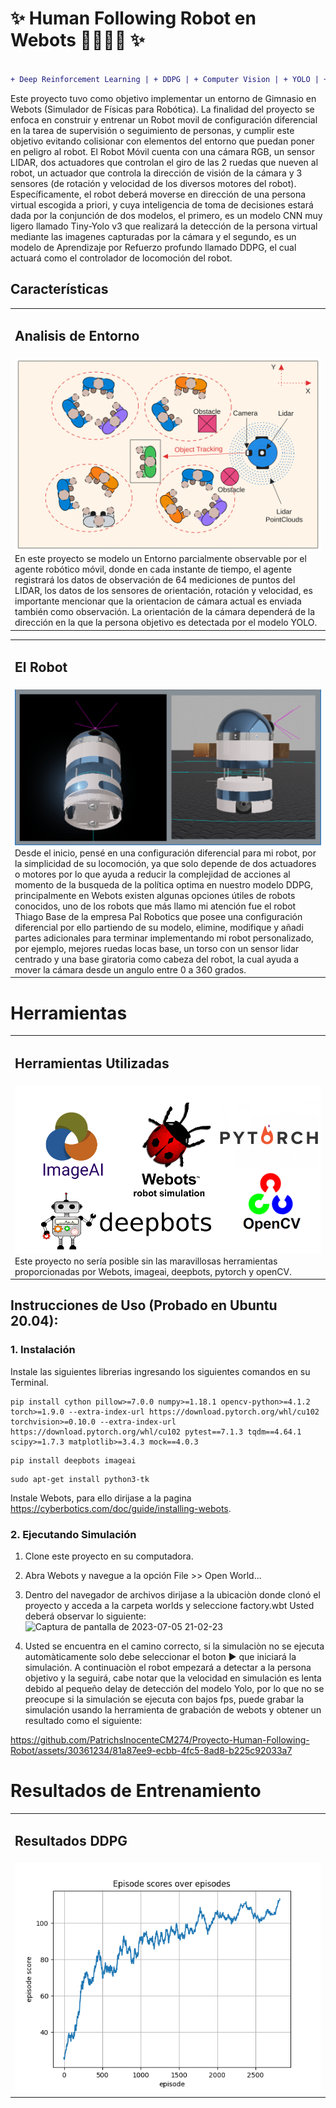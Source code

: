 
# ✨ Human Following Robot en Webots 🏃‍♀️🎥🤖 ✨

```diff

+ Deep Reinforcement Learning | + DDPG | + Computer Vision | + YOLO | + Webots | + Mobile robot | 
```


Este proyecto tuvo como objetivo implementar un entorno de Gimnasio en Webots (Simulador de Físicas para Robótica). La finalidad del proyecto se enfoca en construir y entrenar un Robot movil de configuración diferencial en la tarea de supervisión o seguimiento de personas, y cumplir este objetivo evitando colisionar con elementos del entorno que puedan poner en peligro al robot.  El Robot Móvil cuenta con una cámara RGB, un sensor LIDAR, dos actuadores que controlan el giro de las 2 ruedas que nueven al robot, un actuador que controla la dirección de visión de la cámara y 3 sensores (de rotación y velocidad de los diversos motores del robot). Específicamente, el robot deberá moverse en dirección de una persona virtual escogida a priori, y cuya inteligencia de toma de decisiones estará dada por la conjunción de dos modelos, el primero, es un modelo CNN muy ligero llamado Tiny-Yolo v3 que realizará la detección de la persona virtual mediante las imagenes capturadas por la cámara y el segundo, es un modelo de Aprendizaje por Refuerzo profundo llamado DDPG, el cual actuará como el controlador de locomoción del robot.

## Características
<div id="features"></div>
<table>
  <tr>
    <td><h2> Analisis de Entorno </h2> </td>
  </tr>
  <tr>
    <td><img src="data_images/entorno.png" >
    En este proyecto se modelo un Entorno parcialmente observable por el agente robótico móvil, donde en cada instante de tiempo, el agente registrará los datos de observación de 64 mediciones de puntos del LIDAR, los datos de los sensores de orientación, rotación y velocidad, es importante mencionar que la orientacion de cámara actual es enviada también como observación. La orientación de la cámara dependerá de la dirección en la que la persona objetivo es detectada por el modelo YOLO. </td>
  </tr>
 </table>

 <div id="robot"></div>
<table>
  <tr>
    <td><h2> El Robot </h2> </td>
  </tr>
  <tr>
    <td><img src="data_images/robot.png" >
    Desde el inicio, pensé en una configuración diferencial para mi robot, por la simplicidad de su locomoción, ya que solo depende de dos actuadores o motores por lo que ayuda a reducir la complejidad de acciones al momento de la busqueda de la política optima en nuestro modelo DDPG, principalmente en Webots existen algunas opciones útiles de robots conocidos, uno de los robots que más llamo mi atención fue el robot Thiago Base de la empresa Pal Robotics que posee una configuración diferencial por ello partiendo de su modelo, elimine, modifique y añadi partes adicionales para terminar implementando mi robot personalizado, por ejemplo, mejores ruedas locas base, un torso con un sensor lidar centrado y una base giratoria como cabeza del robot, la cual ayuda a mover la cámara desde un angulo entre 0 a 360 grados. </td>
  </tr>
 </table>

# Herramientas
<div id="features"></div>
<table>
  <tr>
    <td><h2> Herramientas Utilizadas </h2> </td>
  </tr>
  <tr>
    <td><img src="data_images/herramientas.png" >
     Este proyecto no sería posible sin las maravillosas herramientas proporcionadas por Webots, imageai, deepbots, pytorch y openCV. </td>
  </tr>
 </table>

## Instrucciones de Uso (Probado en Ubuntu 20.04):
### 1. Instalación 
Instale las siguientes librerias ingresando los siguientes comandos en su Terminal.
~~~
pip install cython pillow>=7.0.0 numpy>=1.18.1 opencv-python>=4.1.2 torch>=1.9.0 --extra-index-url https://download.pytorch.org/whl/cu102 torchvision>=0.10.0 --extra-index-url https://download.pytorch.org/whl/cu102 pytest==7.1.3 tqdm==4.64.1 scipy>=1.7.3 matplotlib>=3.4.3 mock==4.0.3
~~~
~~~
pip install deepbots imageai
~~~
~~~
sudo apt-get install python3-tk
~~~
Instale Webots, para ello dirijase a la pagina https://cyberbotics.com/doc/guide/installing-webots.

### 2. Ejecutando Simulación
1. Clone este proyecto en su computadora.

2. Abra Webots y navegue a la opción File >> Open World...

3. Dentro del navegador de archivos dirijase a la ubicaciòn donde clonó el proyecto y acceda a la carpeta worlds y seleccione factory.wbt
Usted deberá observar lo siguiente:
![Captura de pantalla de 2023-07-05 21-02-23](https://github.com/PatrichsInocenteCM274/Proyecto-Human-Following-Robot/assets/30361234/a8f5edcd-5523-4424-ba16-08625815b4e7)


4. Usted se encuentra en el camino correcto, si la simulaciòn no se ejecuta automàticamente solo debe seleccionar el boton ▶️ que iniciará la simulación. A continuaciòn el robot empezará a detectar a la persona objetivo y la seguirá, cabe notar que la velocidad en simulación es lenta debido al pequeño delay de detección del modelo Yolo, por lo que no se preocupe si la simulación se ejecuta con bajos fps, puede grabar la simulación usando la herramienta de grabación de webots y obtener un resultado como el siguiente:



https://github.com/PatrichsInocenteCM274/Proyecto-Human-Following-Robot/assets/30361234/81a87ee9-ecbb-4fc5-8ad8-b225c92033a7



# Resultados de Entrenamiento

<div id="features"></div>
<table>
  <tr>
    <td><h2> Resultados DDPG </h2> </td>
  </tr>
  <tr>
    <td><img src="data_images/training.png" >
      </td>
  </tr>
 </table>




